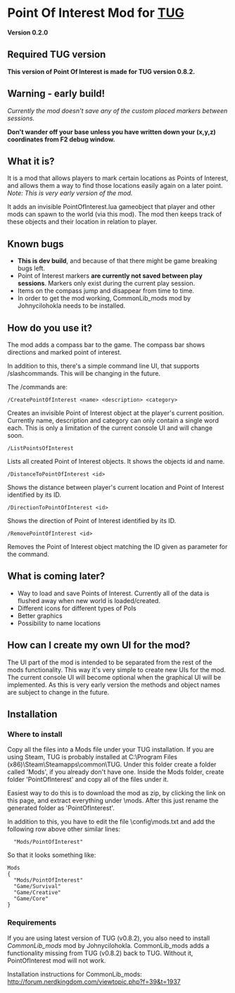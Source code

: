 # Point Of Interest Mod for [TUG](http://www.nerdkingdom.com/)

**Version 0.2.0**

## Required TUG version

**This version of Point Of Interest is made for TUG version 0.8.2.**

## Warning - early build!

*Currently the mod doesn't save any of the custom placed markers between sessions.*

**Don't wander off your base unless you have written down your (x,y,z) coordinates from F2 debug window.**

## What it is?

It is a mod that allows players to mark certain locations as Points of Interest, and allows them a way to find those locations easily again on a later point. *Note: This is very early version of the mod.*

It adds an invisible PointOfInterest.lua gameobject that player and other mods can spawn to the world (via this mod). The mod then keeps track of these objects and their location in relation to player.

## Known bugs

* **This is dev build**, and because of that there might be game breaking bugs left.
* Point of Interest markers **are currently not saved between play sessions**. Markers only exist during the current play session.
* Items on the compass jump and disappear from time to time.
* In order to get the mod working, CommonLib_mods mod by Johnycilohokla needs to be installed.

## How do you use it?

The mod adds a compass bar to the game. The compass bar shows directions and marked point of interest.

In addition to this, there's a simple command line UI, that supports /slashcommands. This will be changing in the future.

The /commands are:

```
/CreatePointOfInterest <name> <description> <category>
```
Creates an invisible Point of Interest object at the player's current position. Currently name, description and category can only contain a single word each. This is only a limitation of the current console UI and will change soon.
```
/ListPointsOfInterest
```
Lists all created Point of Interest objects. It shows the objects id and name.
```
/DistanceToPointOfInterest <id>
```
Shows the distance between player's current location and Point of Interest identified by its ID.
```
/DirectionToPointOfInterest <id>
```
Shows the direction of Point of Interest identified by its ID.
```
/RemovePointOfInterest <id>
```
Removes the Point of Interest object matching the ID given as parameter for the command.

## What is coming later?

* Way to load and save Points of Interest. Currently all of the data is flushed away when new world is loaded/created.
* Different icons for different types of PoIs
* Better graphics
* Possibility to name locations

## How can I create my own UI for the mod?

The UI part of the mod is intended to be separated from the rest of the mods functionality. This way it's very simple to create new UIs for the mod. The current console UI will become optional when the graphical UI will be implemented. As this is very early version the methods and object names are subject to change in the future.

## Installation

### Where to install

Copy all the files into a Mods file under your TUG installation. If you are using Steam, TUG is probably installed at C:\Program Files (x86)\Steam\Steamapps\common\TUG. Under this folder create a folder called 'Mods', if you already don't have one. Inside the Mods folder, create folder 'PointOfInterest' and copy all of the files under it.

Easiest way to do this is to download the mod as zip, by clicking the link on this page, and extract everything under <your TUG folder>\mods\. After this just rename the generated folder as 'PointOfInterest'.

In addition to this, you have to edit the file <your TUG folder>\config\mods.txt and add the following row above other similar lines:

```
  "Mods/PointOfInterest"
```

So that it looks something like:

```
Mods
{
  "Mods/PointOfInterest"
  "Game/Survival"
  "Game/Creative"
  "Game/Core"
}
```

### Requirements

If you are using latest version of TUG (v0.8.2), you also need to install *CommonLib_mods* mod by Johnycilohokla. CommonLib_mods adds a functionality missing from TUG (v0.8.2) back to TUG. Without it, PointOfInterest mod will not work.

Installation instructions for CommonLib_mods: http://forum.nerdkingdom.com/viewtopic.php?f=39&t=1937
